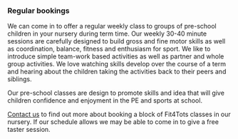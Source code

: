 ### Regular bookings

We can come in to offer a regular weekly class to groups of pre-school children in your nursery during term time. Our weekly 30-40 minute sessions are carefully designed to build gross and fine motor skills as well as coordination, balance, fitness and enthusiasm for sport. We like to introduce simple team-work based activities as well as partner and whole group activities. We love watching skills develop over the course of a term and hearing about the children taking the activities back to their peers and siblings.

Our pre-school classes are design to promote skills and idea that will give children confidence and enjoyment in the PE and sports at school.

[Contact us](/contact_us?subject=nurseries) to find out more about booking a block of Fit4Tots classes in our nursery. If our schedule allows we may be able to come in to give a free taster session.
